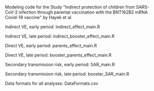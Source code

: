 Modeling code for the Study "Indirect protection of children from SARS-CoV-2 infection through parental vaccination with the BNT162B2 mRNA Covid-19 vaccine" by Hayek et al.


Indirect VE, early period: indirect_effect_main.R

Indirect VE, late period: indirect_booster_effect_main.R

Direct VE, early period: parents_effect_main.R

Direct VE, late period: booster_parents_effect_main.R

Secondary transmission risk, early period: SAR_main.R

Secondary transmission risk, late period: booster_SAR_main.R

Data formats for all analyses: DataFormats.csv

